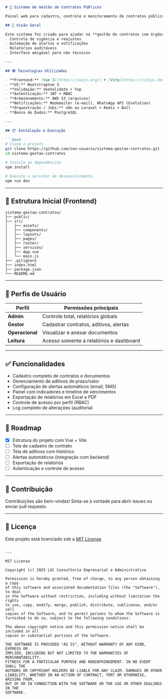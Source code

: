 ````markdown
# 📑 Sistema de Gestão de Contratos Públicos

Painel web para cadastro, controle e monitoramento de contratos públicos com aditivos, alertas automáticos e relatórios gerenciais.

## 🚀 Visão Geral

Este sistema foi criado para ajudar na **gestão de contratos com órgãos públicos**, focando em:
- Controle de vigência e reajustes
- Automação de alertas e notificações
- Relatórios auditáveis
- Interface amigável para não técnicos

---

## 🛠️ Tecnologias Utilizadas

- **Frontend:** [Vue 3](https://vuejs.org/) + [Vite](https://vitejs.dev/)
- **UI:** BootstrapVue 3
- **Validação:** VeeValidate + Yup
- **Autenticação:** JWT + RBAC
- **Armazenamento:** AWS S3 (arquivos)
- **Notificações:** Nodemailer (e-mail), WhatsApp API (Evolution)
- **Orquestração / Jobs:** n8n ou Laravel + Redis + Bull
- **Banco de Dados:** PostgreSQL

---

## 📦 Instalação e Execução

```bash
# Clone o projeto
git clone https://github.com/seu-usuario/sistema-gestao-contratos.git
cd sistema-gestao-contratos

# Instale as dependências
npm install

# Execute o servidor de desenvolvimento
npm run dev
````

---

## 📁 Estrutura Inicial (Frontend)

```
sistema-gestao-contratos/
├── public/
├── src/
│   ├── assets/
│   ├── components/
│   ├── layouts/
│   ├── pages/
│   ├── router/
│   ├── services/
│   ├── App.vue
│   └── main.js
├── .gitignore
├── index.html
├── package.json
└── README.md
```

---

## 👥 Perfis de Usuário

| Perfil          | Permissões principais                   |
| --------------- | --------------------------------------- |
| **Admin**       | Controle total, relatórios globais      |
| **Gestor**      | Cadastrar contratos, aditivos, alertas  |
| **Operacional** | Visualizar e anexar documentos          |
| **Leitura**     | Acesso somente a relatórios e dashboard |

---

## ✅ Funcionalidades

* Cadastro completo de contratos e documentos
* Gerenciamento de aditivos de prazo/valor
* Configuração de alertas automáticos (email, SMS)
* Painel com indicadores e timeline de vencimentos
* Exportação de relatórios em Excel e PDF
* Controle de acesso por perfil (RBAC)
* Log completo de alterações (auditoria)

---

## 📅 Roadmap

* [x] Estrutura do projeto com Vue + Vite
* [ ] Tela de cadastro de contrato
* [ ] Tela de aditivos com histórico
* [ ] Alertas automáticos (integração com backend)
* [ ] Exportação de relatórios
* [ ] Autenticação e controle de acesso

---

## 🤝 Contribuição

Contribuições são bem-vindas! Sinta-se à vontade para abrir issues ou enviar pull requests.

---

## 📄 Licença

Este projeto está licenciado sob a [MIT License](LICENSE).

```

---

MIT License

Copyright (c) 2025 LGC Consultoria Empresarial e Administrativa

Permission is hereby granted, free of charge, to any person obtaining a copy
of this software and associated documentation files (the "Software"), to deal
in the Software without restriction, including without limitation the rights
to use, copy, modify, merge, publish, distribute, sublicense, and/or sell
copies of the Software, and to permit persons to whom the Software is
furnished to do so, subject to the following conditions:

The above copyright notice and this permission notice shall be included in all
copies or substantial portions of the Software.

THE SOFTWARE IS PROVIDED "AS IS", WITHOUT WARRANTY OF ANY KIND, EXPRESS OR
IMPLIED, INCLUDING BUT NOT LIMITED TO THE WARRANTIES OF MERCHANTABILITY,
FITNESS FOR A PARTICULAR PURPOSE AND NONINFRINGEMENT. IN NO EVENT SHALL THE
AUTHORS OR COPYRIGHT HOLDERS BE LIABLE FOR ANY CLAIM, DAMAGES OR OTHER
LIABILITY, WHETHER IN AN ACTION OF CONTRACT, TORT OR OTHERWISE, ARISING FROM,
OUT OF OR IN CONNECTION WITH THE SOFTWARE OR THE USE OR OTHER DEALINGS IN THE
SOFTWARE.


```
